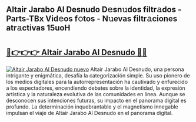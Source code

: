 ## Altair Jarabo Al Desnudo D𝚎sn𝚞dos filtr𝚊dos - Parts-TBx Vid𝚎os f𝚘tos - N𝚞evas filtr𝚊ciones atr𝚊ctivas 15uoH

# <h2><a href="http://mb4mof.tromn.icu/?c=Altair+Jarabo+Al+Desnudo">🔗👉👉👉 Altair Jarabo Al Desnudo 🔗🔗</a></h2>

[![Altair Jarabo Al Desnudo nuevo](https://i.imgur.com/pEAQMta.gif)](http://mb4mof.tromn.icu/?c=Altair+Jarabo+Al+Desnudo)
Altair Jarabo Al Desnudo, una persona intrigante y enigmática, desafía la categorización simple. Su uso pionero de los medios digitales para la autorrepresentación ha cautivado y enfurecido a los espectadores, encendiendo debates sobre la identidad, la expresión artística y la naturaleza evolutiva de las comunidades en línea. Aunque se desconocen sus intenciones futuras, su impacto en el panorama digital es profundo. La determinación inquebrantable y el magnetismo innegable impulsan el viaje de Altair Jarabo Al Desnudo en el panorama digital.
